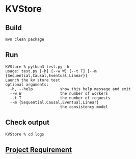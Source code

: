 # KVStore

## Build

```shell script
mvn clean package
```

## Run

```shell script
KVStore % python3 test.py -h
usage: test.py [-h] [--w W] [--t T] [--m {Sequential,Causal,Eventual,Linear}]
Launch the kv store test
optional arguments:
  -h, --help            show this help message and exit
  --w W                 the number of workers
  --t T                 the number of requests
  --m {Sequential,Causal,Eventual,Linear}
                        the consistency model
```

## Check output

```shell script
KVStore % cd logs
```

## [Project Requirement](http://homes.sice.indiana.edu/prateeks/ds/kv-project.html)